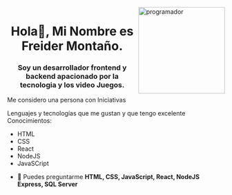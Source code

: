 <img align="right" alt="programador" height="200" src="https://camo.githubusercontent.com/cae12fddd9d6982901d82580bdf321d81fb299141098ca1c2d4891870827bf17/68747470733a2f2f6d69726f2e6d656469756d2e636f6d2f6d61782f313336302f302a37513379765349765f7430696f4a2d5a2e676966">

<h1 align="center">Hola👋, Mi Nombre es Freider Montaño.</h1>
<h3 align="center">Soy un desarrollador frontend y backend apacionado por la tecnologia y los video Juegos.</h3>
<p>Me considero una persona con Iniciativas</p>

<p>Lenguajes y tecnologías que me gustan y que tengo excelente Conocimientos:</p>
<ul>
  <li>HTML</li>
  <li>CSS</li>
  <li>React</li>
  <li>NodeJS</li>
  <li>JavaSCript</li>
</ul>

- 💬 Puedes preguntarme **HTML, CSS, JavaScript, React, NodeJS Express, SQL Server**

